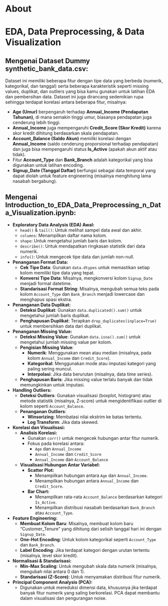 # About

# EDA, Data Preprocessing, & Data Visualization
## Mengenai Dataset Dummy synthetic_bank_data.csv:
Dataset ini memiliki beberapa fitur dengan tipe data yang berbeda (numerik, kategorikal, dan tanggal) serta beberapa karakteristik seperti missing values, duplikat, dan outliers yang bisa kamu gunakan untuk latihan EDA dan pembersihan data. Dataset ini juga dirancang sedemikian rupa sehingga terdapat korelasi antara beberapa fitur, misalnya:
* **Age (Umur)** berpengaruh terhadap **Annual_Income (Pendapatan Tahunan)**, di mana semakin tinggi umur, biasanya pendapatan juga cenderung lebih tinggi.
* **Annual_Income** juga mempengaruhi **Credit_Score (Skor Kredit)** karena skor kredit dihitung berdasarkan skala pendapatan.
* **Account_Balance (Saldo Akun)** memiliki korelasi dengan **Annual_Income** (saldo cenderung proporsional terhadap pendapatan) dan juga bisa mempengaruhi status **Is_Active** (apakah akun aktif atau tidak).
* Fitur **Account_Type** dan **Bank_Branch** adalah kategorikal yang bisa digunakan untuk latihan encoding.
* **Signup_Date (Tanggal Daftar)** berfungsi sebagai data temporal yang dapat diolah untuk feature engineering (misalnya menghitung lama nasabah bergabung).

## Mengenai Introduction_to_EDA_Data_Preprocessing_n_Data_Visualization.ipynb:
* **Exploratory Data Analysis (EDA) Awal:**
   * `head()` & `tail()`: Untuk melihat sampel data awal dan akhir.
   * `columns`: Menampilkan daftar nama kolom.
   * `shape`: Untuk mengetahui jumlah baris dan kolom.
   * `describe()`: Untuk mendapatkan ringkasan statistik dari data numerik.
   * `info()`: Untuk mengecek tipe data dan jumlah non-null.
* **Penanganan Format Data:**
   * **Cek Tipe Data**: Gunakan `data.dtypes` untuk memastikan setiap kolom memiliki tipe data yang tepat.
   * **Konversi Tipe Data**: Misalnya, mengkonversi kolom `Signup_Date` menjadi format datetime.
   * **Standarisasi Format String**: Misalnya, mengubah semua teks pada kolom `Account_Type` dan `Bank_Branch` menjadi lowercase dan menghapus spasi ekstra.
* **Penanganan Data Duplikat:**
   * **Deteksi Duplikat**: Gunakan `data.duplicated().sum()` untuk mengetahui jumlah baris duplikat.
   * **Penghapusan Duplikat**: Terapkan `drop_duplicates(inplace=True)` untuk membersihkan data dari duplikat.
* **Penanganan Missing Value:**
   * **Deteksi Missing Value**: Gunakan `data.isna().sum()` untuk mengetahui jumlah missing value per kolom.
   * **Pengisian Missing Value**:
      * **Numerik**: Menggunakan mean atau median (misalnya, pada kolom `Annual_Income` dan `Credit_Score`).
      * **Kategorikal**: Menggunakan mode atau imputasi kategori yang paling sering muncul.
      * **Interpolasi**: Jika data berurutan (misalnya, data time series).
   * **Penghapusan Baris**: Jika missing value terlalu banyak dan tidak memungkinkan untuk imputasi.
* **Handling Outliers:**
   * **Deteksi Outliers**: Gunakan visualisasi (boxplot, histogram) atau metode statistik (misalnya, Z-score) untuk mengidentifikasi outlier di kolom seperti `Account_Balance`.
   * **Penanganan Outliers**:
      * **Winsorizing**: Membatasi nilai ekstrim ke batas tertentu.
      * **Log Transform**: Jika data skewed.
* **Korelasi dan Visualisasi:**
   * **Analisis Korelasi:**
      * Gunakan `corr()` untuk mengecek hubungan antar fitur numerik.
      * Fokus pada korelasi antara:
         * `Age` dan `Annual_Income`
         * `Annual_Income` dan `Credit_Score`
         * `Annual_Income` dan `Account_Balance`
   * **Visualisasi Hubungan Antar Variabel:**
      * **Scatter Plot:**
         * Menampilkan hubungan antara `Age` dan `Annual_Income`.
         * Menampilkan hubungan antara `Annual_Income` dan `Credit_Score`.
      * **Bar Chart:**
         * Menampilkan rata-rata `Account_Balance` berdasarkan kategori `Is_Active`.
         * Menampilkan distribusi nasabah berdasarkan `Bank_Branch` atau `Account_Type`.
* **Feature Engineering:**
   * **Membuat Kolom Baru**: Misalnya, membuat kolom baru “Customer_Tenure” yang dihitung dari selisih tanggal hari ini dengan `Signup_Date`.
   * **One-Hot Encoding**: Untuk kolom kategorikal seperti `Account_Type` dan `Bank_Branch`.
   * **Label Encoding**: Jika terdapat kategori dengan urutan tertentu (misalnya, level skor kredit).
* **Normalisasi & Standarisasi:**
   * **Min-Max Scaling**: Untuk mengubah skala data numerik (misalnya, mengubah nilai antara 0 dan 1).
   * **Standarisasi (Z-Score)**: Untuk menyamakan distribusi fitur numerik.
* **Principal Component Analysis (PCA):**
   * Digunakan untuk mereduksi dimensi data, khususnya jika terdapat banyak fitur numerik yang saling berkorelasi. PCA dapat membantu dalam visualisasi dan pengurangan noise.

## 

